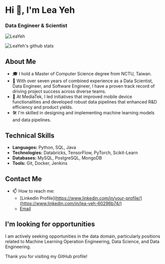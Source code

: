 # Hi 👋, I'm Lea Yeh
### Data Engineer & Scientist

![LeaYeh](https://komarev.com/ghpvc/?username=LeaYeh&color=brightgreen&style=flat)

![LeaYeh's github stats](https://github-readme-stats.vercel.app/api?username=LeaYeh&show_icons=true&theme=merko)

## About Me
- 🎓 I hold a Master of Computer Science degree from NCTU, Taiwan.
- 💼 With over seven years of combined experience as a Data Scientist, Data Engineer, and Software Engineer, I have a proven track record of driving project success across diverse teams.
- 🌟 At MediaTek, I led initiatives that improved mobile device functionalities and developed robust data pipelines that enhanced R&D efficiency and product yields.
- 🛠️ I'm skilled in designing and implementing machine learning models and data pipelines.

## Technical Skills
- **Languages:** Python, SQL, Java
- **Technologies:** Databricks, TensorFlow, PyTorch, Scikit-Learn
- **Databases:** MySQL, PostgreSQL, MongoDB
- **Tools:** Git, Docker, Jenkins

## Contact Me
- 📫 How to reach me:
  - [LinkedIn Profile](https://www.linkedin.com/in/your-profile/](https://www.linkedin.com/in/lea-yeh-60296b74/)
  - [Email](lea.yeh.ml@gmail.com)

## I'm looking for opportunities
I am actively seeking opportunities in the data domain, particularly positions related to Machine Learning Operation Engineering, Data Science, and Data Engineering.

Thank you for visiting my GitHub profile!
